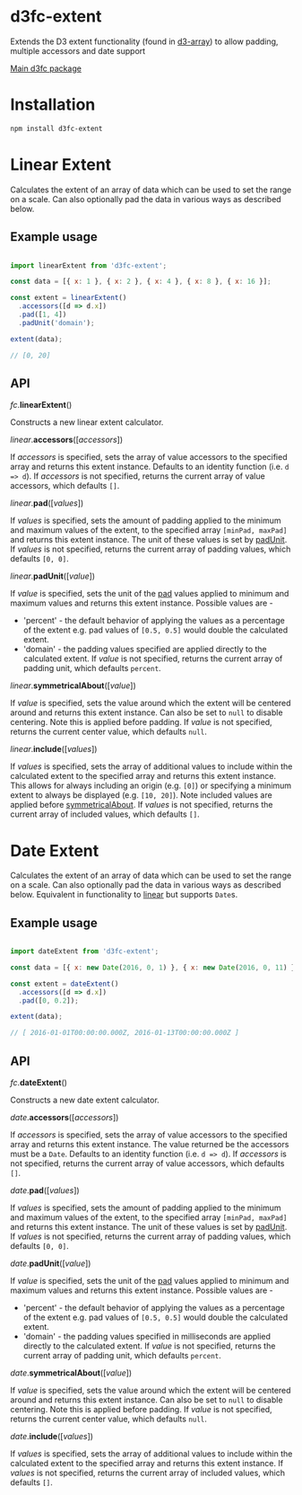 # d3fc-extent

Extends the D3 extent functionality (found in [d3-array](https://github.com/d3/d3-array#extent)) to allow padding, multiple accessors and date support

[Main d3fc package](https://github.com/ScottLogic/d3fc)

# Installation

```bash
npm install d3fc-extent
```

# Linear Extent

Calculates the extent of an array of data which can be used to set the range on a scale. Can also optionally pad the data in various ways as described below.

## Example usage

```javascript

import linearExtent from 'd3fc-extent';

const data = [{ x: 1 }, { x: 2 }, { x: 4 }, { x: 8 }, { x: 16 }];

const extent = linearExtent()
  .accessors([d => d.x])
  .pad([1, 4])
  .padUnit('domain');

extent(data);

// [0, 20]

```

## API

<a name="linear_padUnit" href="#linear"></a> *fc*.**linearExtent**()

Constructs a new linear extent calculator.

<a name="linear_accessors" href="#linear_accessors"></a> *linear*.**accessors**([*accessors*])

If *accessors* is specified, sets the array of value accessors to the specified array and returns this extent instance. Defaults to an identity function (i.e. `d => d`).
If *accessors* is not specified, returns the current array of value accessors, which defaults `[]`.

<a name="linear_pad" href="#linear_pad"></a> *linear*.**pad**([*values*])

If *values* is specified, sets the amount of padding applied to the minimum and maximum values of the extent, to the specified array `[minPad, maxPad]` and returns this extent instance. The unit of these values is set by [padUnit](#linear_padUnit).
If *values* is not specified, returns the current array of padding values, which defaults `[0, 0]`.

<a name="linear_padUnit" href="#linear_padUnit"></a> *linear*.**padUnit**([*value*])

If *value* is specified, sets the unit of the [pad](#linear_pad) values applied to minimum and maximum values and returns this extent instance. Possible values are -
* 'percent' - the default behavior of applying the values as a percentage of the extent e.g. pad values of `[0.5, 0.5]` would double the calculated extent.
* 'domain' - the padding values specified are applied directly to the calculated extent.
If *value* is not specified, returns the current array of padding unit, which defaults `percent`.

<a name="linear_symmetricalAbout" href="#linear_symmetricalAbout"></a> *linear*.**symmetricalAbout**([*value*])

If *value* is specified, sets the value around which the extent will be centered around and returns this extent instance. Can also be set to `null` to disable centering. Note this is applied before padding.
If *value* is not specified, returns the current center value, which defaults `null`.

<a name="linear_include" href="#linear_include"></a> *linear*.**include**([*values*])

If *values* is specified, sets the array of additional values to include within the calculated extent to the specified array and returns this extent instance. This allows for always including an origin (e.g. `[0]`) or specifying a minimum extent to always be displayed (e.g. `[10, 20]`).
Note included values are applied before [symmetricalAbout](#linear_symmetricalAbout).
If *values* is not specified, returns the current array of included values, which defaults `[]`.


# Date Extent

Calculates the extent of an array of data which can be used to set the range on a scale. Can also optionally pad the data in various ways as described below. Equivalent in functionality to [linear](#linear) but supports `Date`s.

## Example usage

```javascript

import dateExtent from 'd3fc-extent';

const data = [{ x: new Date(2016, 0, 1) }, { x: new Date(2016, 0, 11) }];

const extent = dateExtent()
  .accessors([d => d.x])
  .pad([0, 0.2]);

extent(data);

// [ 2016-01-01T00:00:00.000Z, 2016-01-13T00:00:00.000Z ]

```

## API

<a name="date_padUnit" href="#date"></a> *fc*.**dateExtent**()

Constructs a new date extent calculator.

<a name="date_accessors" href="#date_accessors"></a> *date*.**accessors**([*accessors*])

If *accessors* is specified, sets the array of value accessors to the specified array and returns this extent instance. The value returned be the accessors must be a `Date`. Defaults to an identity function (i.e. `d => d`).
If *accessors* is not specified, returns the current array of value accessors, which defaults `[]`.

<a name="date_pad" href="#date_pad"></a> *date*.**pad**([*values*])

If *values* is specified, sets the amount of padding applied to the minimum and maximum values of the extent, to the specified array `[minPad, maxPad]` and returns this extent instance. The unit of these values is set by [padUnit](#date_padUnit).
If *values* is not specified, returns the current array of padding values, which defaults `[0, 0]`.

<a name="date_padUnit" href="#date_padUnit"></a> *date*.**padUnit**([*value*])

If *value* is specified, sets the unit of the [pad](#date_pad) values applied to minimum and maximum values and returns this extent instance. Possible values are -
* 'percent' - the default behavior of applying the values as a percentage of the extent e.g. pad values of `[0.5, 0.5]` would double the calculated extent.
* 'domain' - the padding values specified in milliseconds are applied directly to the calculated extent.
If *value* is not specified, returns the current array of padding unit, which defaults `percent`.

<a name="date_symmetricalAbout" href="#date_symmetricalAbout"></a> *date*.**symmetricalAbout**([*value*])

If *value* is specified, sets the value around which the extent will be centered around and returns this extent instance. Can also be set to `null` to disable centering. Note this is applied before padding.
If *value* is not specified, returns the current center value, which defaults `null`.

<a name="date_include" href="#date_include"></a> *date*.**include**([*values*])

If *values* is specified, sets the array of additional values to include within the calculated extent to the specified array and returns this extent instance.
If *values* is not specified, returns the current array of included values, which defaults `[]`.
